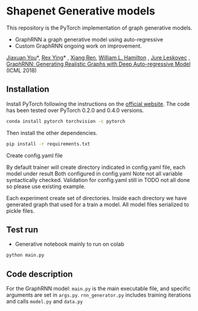 # Shapenet Generative models


This repository is the PyTorch implementation of graph generative models. 
- GraphRNN a graph generative model using auto-regressive
- Custom GraphRNN ongoing work on improvement.

[Jiaxuan You](https://cs.stanford.edu/~jiaxuan/)\*, [Rex Ying](https://cs.stanford.edu/people/rexy/)\*
, [Xiang Ren](http://www-bcf.usc.edu/~xiangren/), [William L. Hamilton](https://stanford.edu/~wleif/)
, [Jure Leskovec](https://cs.stanford.edu/people/jure/index.html)
, [GraphRNN: Generating Realistic Graphs with Deep Auto-regressive Model](https://arxiv.org/abs/1802.08773) (ICML 2018)

## Installation

Install PyTorch following the instructions on the [official website](https://pytorch.org/). The code has been tested over
PyTorch 0.2.0 and 0.4.0 versions.

```bash
conda install pytorch torchvision -c pytorch
```

Then install the other dependencies.

```bash
pip install -r requirements.txt
```

Create config.yaml file

By default trainer will create directory indicated in config.yaml file, each model under result
Both configured in config.yaml Note not all variable syntactically checked. 
Validation for config.yaml still in TODO not all done so please use existing example.

Each experiment create set of directories.  Inside each directory we have generated graph 
that used for a train a model.  All model files serialized to pickle files.

## Test run

- Generative notebook mainly to run on colab


```bash
python main.py
```

## Code description

For the GraphRNN model:
`main.py` is the main executable file, and specific arguments are set in `args.py`.
`rnn_generator.py` includes training iterations and calls `model.py` and `data.py`
